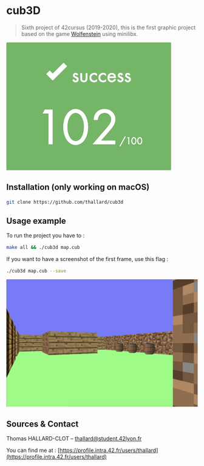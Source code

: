# cub3D
> Sixth project of 42cursus (2019-2020), this is the first graphic project based on the game [Wolfenstein](http://users.atw.hu/wolf3d/) using minilibx.

![Screenshot](mark.png)

## Installation (only working on macOS)

```sh
git clone https://github.com/thallard/cub3d
```

## Usage example

To run the project you have to :
```sh
make all && ./cub3d map.cub
```
If you want to have a screenshot of the first frame, use this flag :
```sh
./cub3d map.cub --save
```

![Screenshot](example.png)
## Sources & Contact

Thomas HALLARD-CLOT – thallard@student.42lyon.fr

You can find me at :
[https://profile.intra.42.fr/users/thallard](https://profile.intra.42.fr/users/thallard)
